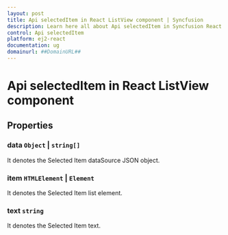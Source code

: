 ```yaml
---
layout: post
title: Api selectedItem in React ListView component | Syncfusion
description: Learn here all about Api selectedItem in Syncfusion React ListView component of Syncfusion Essential JS 2 and more.
control: Api selectedItem 
platform: ej2-react
documentation: ug
domainurl: ##DomainURL##
---
```


# Api selectedItem in React ListView component

## Properties

### data ``Object`` &#124;  `string[]`

It denotes the Selected Item dataSource JSON object.

### item `HTMLElement` &#124;  `Element`

It denotes the Selected Item list element.

### text `string`

It denotes the Selected Item text.
